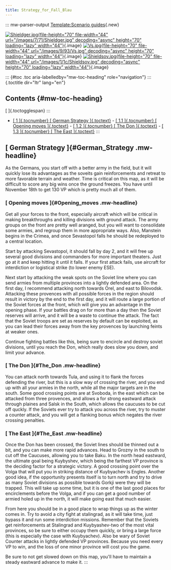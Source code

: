 ```yaml
---
title: Strategy_for_Fall_Blau
---
```


::: mw-parser-output
[Template:Scenario
guides](/wiki/index.php?title=Template:Scenario_guides&action=edit&redlink=1 "Template:Scenario guides (page does not exist)"){.new}

[![Shieldger.jpg](/images/7/71/Shieldger.jpg){file-height="70"
file-width="44" url="/images/7/71/Shieldger.jpg" decoding="async"
height="70" loading="lazy"
width="44"}](/wiki/File:Shieldger.jpg){.image}
[![Vs.jpg](/images/9/93/Vs.jpg){file-height="70" file-width="44"
url="/images/9/93/Vs.jpg" decoding="async" height="70" loading="lazy"
width="44"}](/wiki/File:Vs.jpg){.image}
[![Shieldsov.jpg](/images/1/1c/Shieldsov.jpg){file-height="70"
file-width="44" url="/images/1/1c/Shieldsov.jpg" decoding="async"
height="70" loading="lazy"
width="44"}](/wiki/File:Shieldsov.jpg){.image}

::: {#toc .toc aria-labelledby="mw-toc-heading" role="navigation"}
::: {.toctitle dir="ltr" lang="en"}

## Contents {#mw-toc-heading}

[ ]{.toctogglespan}
:::

- [[ 1 ]{.tocnumber} [ German Strategy ]{.toctext}](#German_Strategy) - [[ 1.1 ]{.tocnumber} [ Opening moves
  ]{.toctext}](#Opening_moves) - [[ 1.2 ]{.tocnumber} [ The Don ]{.toctext}](#The_Don) - [[ 1.3 ]{.tocnumber} [ The East ]{.toctext}](#The_East)
  :::

## [ German Strategy ]{#German_Strategy .mw-headline}

As the Germans, you start off with a better army in the field, but it
will quickly lose its advantages as the soveits gain reinforcements and
retreat to more favorable terrain and weather. Time is critical on this
map, as it will be difficult to score any big wins once the ground
freezes. You have until November 18th to get 130 VP which is pretty much
all of them.

### [ Opening moves ]{#Opening_moves .mw-headline}

Get all your forces to the front, especially aircraft which will be
critical in making breakthroughs and killing divisions with ground
attack. The army groups on the front are pretty well aranged, but you
will want to consolidate some armies, and regroup them in more
appropriate ways. Also, Manstein begins in the Crimea, and once
Sevastopol falls he should be redeployed to a central location.

Start by attacking Sevastopol, it should fall by day 2, and it will free
up several good divisions and commanders for more important theaters.
Just go at it and keep hitting it until it falls. If your first attack
fails, use aircraft for interdiction or logistical strike (to lower
enemy ESE).

Next start by attacking the weak spots on the Soviet line where you can
send armies from multiple provinces into a lightly defended area. On the
first day, I recommend attacking north towards Orel, and east to
Bilovodsk. Attacking these provences with all possible forces in the
region should result in victory by the end to the first day, and it will
route a large portion of the Soviet forces at the front, which will give
you an advantage in the opening phase. If your battles drag on for more
than a day then the Soviet reserves will arrive, and it will be a waste
to continue the attack. The fact that the Soviet troops are set as
reserves by default can be exploited, as you can lead their forces away
from the key provences by launching feints at weaker ones.

Continue fighting battles like this, being sure to encircle and destroy
soviet divisions, until you reach the Don, which really does slow you
down, and limit your advance.

### [ The Don ]{#The_Don .mw-headline}

You can attack north towards Tula, and using it to flank the forces
defending the river, but this is a slow way of crossing the river, and
you end up with all your armies in the north, while all the major
targets are in the south. Some good crossing points are at Svoboda, in
the east which can be attacked from three provences, and allows a for
strong eastward attack through plaines and Salsk in the South, which
allows the caucuses to be cut off quckly. If the Soviets ever try to
attack you across the river, try to muster a counter attack, and you
will get a flanking bonus which negates the river crossing penalties.

### [ The East ]{#The_East .mw-headline}

Once the Don has been crossed, the Soviet lines should be thinned out a
bit, and you can make more rapid advances. Head to Grozny in the south
to cut off the Caucuses, allowing you to take Baku. In the north head
eastward, the ultimate goal being Kuybyshev, which being the farthest VP
province is the deciding factor for a strategic victory. A good crossing
point over the Volga that will put you in striking distance of
Kuybyachev is Engles. Another good idea, if the opportunity presents
itself is to turn north and try to drive as many Soviet divisions as
possible towards Gorkji were they will be trapped. This will take up
some time, but it is one of the last good places for encirclements
before the Volga, and if you can get a good number of armied holed up in
the north, it will make going east that much easier.

From here you should be in a good place to wrap things up as the winter
comes in. Try to avoid a city fight at stalingrad, as it will take time,
just bypass it and run some interdiction missions. Remember that the
Soviets get reinforcements at Stalingrad and Kuybyashev-two of the most
vital provinces, so be sure to either occupy them quickly, or bring a
large force (this is especially the case with Kuybyachev). Also be wary
of Soviet Counter attacks in lightly defended VP provinces. Because you
need every VP to win, and the loss of one minor province will cost you
the game.

Be sure to not get slowed down on this map, you\'ll have to maintain a
steady eastward advance to make it.
:::
